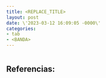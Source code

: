 ```yaml
---
title: <REPLACE_TITLE>
layout: post
date: \'2023-03-12 16:09:05 -0000\'
categories:
- tab
- <BANDA>
---
```


~~~
~~~

Referencias:
- 

